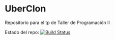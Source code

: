 # UberClon
Repositorio para el tp de Taller de Programación II

Estado del repo: [![Build Status](https://travis-ci.org/czarnia/UberClon.svg?branch=master)](https://travis-ci.org/czarnia/UberClon)
